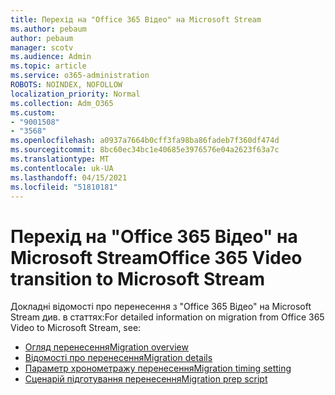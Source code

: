 ```yaml
---
title: Перехід на "Office 365 Відео" на Microsoft Stream
ms.author: pebaum
author: pebaum
manager: scotv
ms.audience: Admin
ms.topic: article
ms.service: o365-administration
ROBOTS: NOINDEX, NOFOLLOW
localization_priority: Normal
ms.collection: Adm_O365
ms.custom:
- "9001508"
- "3568"
ms.openlocfilehash: a0937a7664b0cff3fa98ba86fadeb7f360df474d
ms.sourcegitcommit: 8bc60ec34bc1e40685e3976576e04a2623f63a7c
ms.translationtype: MT
ms.contentlocale: uk-UA
ms.lasthandoff: 04/15/2021
ms.locfileid: "51810181"
---
```

# <a name="office-365-video-transition-to-microsoft-stream"></a><span data-ttu-id="7b059-102">Перехід на "Office 365 Відео" на Microsoft Stream</span><span class="sxs-lookup"><span data-stu-id="7b059-102">Office 365 Video transition to Microsoft Stream</span></span>

<span data-ttu-id="7b059-103">Докладні відомості про перенесення з "Office 365 Відео" на Microsoft Stream див. в статтях:</span><span class="sxs-lookup"><span data-stu-id="7b059-103">For detailed information on migration from Office 365 Video to Microsoft Stream, see:</span></span>

- [<span data-ttu-id="7b059-104">Огляд перенесення</span><span class="sxs-lookup"><span data-stu-id="7b059-104">Migration overview</span></span>](https://docs.microsoft.com/stream/migrate-from-office-365)
- [<span data-ttu-id="7b059-105">Відомості про перенесення</span><span class="sxs-lookup"><span data-stu-id="7b059-105">Migration details</span></span>](https://docs.microsoft.com/stream/migration-experience)
- [<span data-ttu-id="7b059-106">Параметр хронометражу перенесення</span><span class="sxs-lookup"><span data-stu-id="7b059-106">Migration timing setting</span></span>](https://docs.microsoft.com/stream/migration-o365video-timing-setting)
- [<span data-ttu-id="7b059-107">Сценарій підготування перенесення</span><span class="sxs-lookup"><span data-stu-id="7b059-107">Migration prep script</span></span>](https://docs.microsoft.com/stream/migration-o365video-prep)
